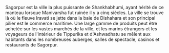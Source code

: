 Sagorpur est la ville la plus puissante de Shankhabhumi, ayant hérité de ce manteau lorsque Manivarsha fut ruinée il y a cinq siècles. La ville se trouve là où le fleuve Iravati se jette dans la baie de Dishahara et son principal pilier est le commerce maritime. Une large gamme de produits peut être achetée sur les vastes marchés de la ville, et les marins étrangers et les voyageurs de l'intérieur de Tippurika et d'Ashwadhatu se mêlent aux habitants dans les nombreuses auberges, salles de spectacle, casinos et restaurants de Sagorpur.